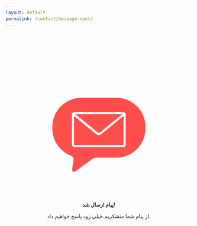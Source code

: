 ```yaml
---
layout: default
permalink: /contact/message-sent/
---
```


<style type="text/css" media="screen">
  .container {
    margin: 0px auto;
    max-width: 600px;
    text-align: center;
    padding-top: 60px;
  }
</style>

<div class="container">
  <img src="/assets/img/message.gif" width="540" alt="Message sent!">
  <p><strong>پیام ارسال شد!</strong></p>
  <p>از پیام شما متشکریم.خیلی زود پاسخ خواهیم داد.</p>
</div>
